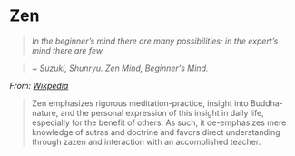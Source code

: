 # Zen

> *In the beginner’s mind there are many possibilities; in the expert’s mind there are few.*

> *~ Suzuki, Shunryu. Zen Mind, Beginner's Mind.*

*From: [Wikpedia](https://en.wikipedia.org/wiki/Zen)*

> Zen emphasizes rigorous meditation-practice, insight into Buddha-nature, and the personal expression of this insight in daily life, especially for the benefit of others. As such, it de-emphasizes mere knowledge of sutras and doctrine and favors direct understanding through zazen and interaction with an accomplished teacher.
